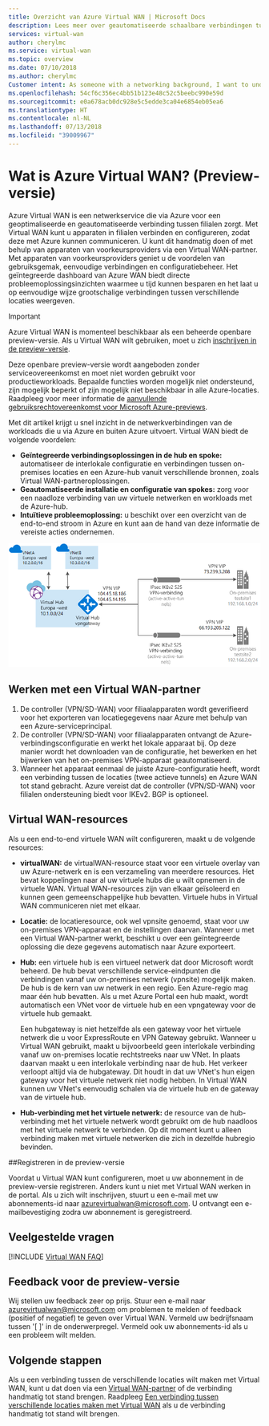 ```yaml
---
title: Overzicht van Azure Virtual WAN | Microsoft Docs
description: Lees meer over geautomatiseerde schaalbare verbindingen tussen filialen via Virtual WAN.
services: virtual-wan
author: cherylmc
ms.service: virtual-wan
ms.topic: overview
ms.date: 07/10/2018
ms.author: cherylmc
Customer intent: As someone with a networking background, I want to understand what Virtual WAN is and if it is the right choice for my Azure network.
ms.openlocfilehash: 54cf6c356ec4bb51b123e48c52c5beebc990e59d
ms.sourcegitcommit: e0a678acb0dc928e5c5edde3ca04e6854eb05ea6
ms.translationtype: HT
ms.contentlocale: nl-NL
ms.lasthandoff: 07/13/2018
ms.locfileid: "39009967"
---
```

# <a name="what-is-azure-virtual-wan-preview"></a>Wat is Azure Virtual WAN? (Preview-versie)

Azure Virtual WAN is een netwerkservice die via Azure voor een geoptimaliseerde en geautomatiseerde verbinding tussen filialen zorgt. Met Virtual WAN kunt u apparaten in filialen verbinden en configureren, zodat deze met Azure kunnen communiceren. U kunt dit handmatig doen of met behulp van apparaten van voorkeursproviders via een Virtual WAN-partner. Met apparaten van voorkeursproviders geniet u de voordelen van gebruiksgemak, eenvoudige verbindingen en configuratiebeheer. Het geïntegreerde dashboard van Azure WAN biedt directe probleemoplossingsinzichten waarmee u tijd kunnen besparen en het laat u op eenvoudige wijze grootschalige verbindingen tussen verschillende locaties weergeven.

> [!IMPORTANT]
> Azure Virtual WAN is momenteel beschikbaar als een beheerde openbare preview-versie. Als u Virtual WAN wilt gebruiken, moet u zich [inschrijven in de preview-versie](#enroll).
>
> Deze openbare preview-versie wordt aangeboden zonder serviceovereenkomst en moet niet worden gebruikt voor productieworkloads. Bepaalde functies worden mogelijk niet ondersteund, zijn mogelijk beperkt of zijn mogelijk niet beschikbaar in alle Azure-locaties. Raadpleeg voor meer informatie de [aanvullende gebruiksrechtovereenkomst voor Microsoft Azure-previews](https://azure.microsoft.com/support/legal/preview-supplemental-terms/).

Met dit artikel krijgt u snel inzicht in de netwerkverbindingen van de workloads die u via Azure en buiten Azure uitvoert. Virtual WAN biedt de volgende voordelen:

* **Geïntegreerde verbindingsoplossingen in de hub en spoke:** automatiseer de interlokale configuratie en verbindingen tussen on-premises locaties en een Azure-hub vanuit verschillende bronnen, zoals Virtual WAN-partneroplossingen.
* **Geautomatiseerde installatie en configuratie van spokes:** zorg voor een naadloze verbinding van uw virtuele netwerken en workloads met de Azure-hub.
* **Intuïtieve probleemoplossing:** u beschikt over een overzicht van de end-to-end stroom in Azure en kunt aan de hand van deze informatie de vereiste acties ondernemen.

![Virtual WAN-diagram](./media/virtual-wan-about/virtualwan.png)

## <a name="vendor"></a>Werken met een Virtual WAN-partner

1. De controller (VPN/SD-WAN) voor filiaalapparaten wordt geverifieerd voor het exporteren van locatiegegevens naar Azure met behulp van een Azure-serviceprincipal.
2. De controller (VPN/SD-WAN) voor filiaalapparaten ontvangt de Azure-verbindingsconfiguratie en werkt het lokale apparaat bij. Op deze manier wordt het downloaden van de configuratie, het bewerken en het bijwerken van het on-premises VPN-apparaat geautomatiseerd.
3. Wanneer het apparaat eenmaal de juiste Azure-configuratie heeft, wordt een verbinding tussen de locaties (twee actieve tunnels) en Azure WAN tot stand gebracht. Azure vereist dat de controller (VPN/SD-WAN) voor filialen ondersteuning biedt voor IKEv2. BGP is optioneel.

## <a name="resources"></a>Virtual WAN-resources

Als u een end-to-end virtuele WAN wilt configureren, maakt u de volgende resources:

* **virtualWAN:** de virtualWAN-resource staat voor een virtuele overlay van uw Azure-netwerk en is een verzameling van meerdere resources. Het bevat koppelingen naar al uw virtuele hubs die u wilt opnemen in de virtuele WAN. Virtual WAN-resources zijn van elkaar geïsoleerd en kunnen geen gemeenschappelijke hub bevatten. Virtuele hubs in Virtual WAN communiceren niet met elkaar.

* **Locatie:** de locatieresource, ook wel vpnsite genoemd, staat voor uw on-premises VPN-apparaat en de instellingen daarvan. Wanneer u met een Virtual WAN-partner werkt, beschikt u over een geïntegreerde oplossing die deze gegevens automatisch naar Azure exporteert.

* **Hub:** een virtuele hub is een virtueel netwerk dat door Microsoft wordt beheerd. De hub bevat verschillende service-eindpunten die verbindingen vanaf uw on-premises netwerk (vpnsite) mogelijk maken. De hub is de kern van uw netwerk in een regio. Een Azure-regio mag maar één hub bevatten. Als u met Azure Portal een hub maakt, wordt automatisch een VNet voor de virtuele hub en een vpngateway voor de virtuele hub gemaakt.

  Een hubgateway is niet hetzelfde als een gateway voor het virtuele netwerk die u voor ExpressRoute en VPN Gateway gebruikt. Wanneer u Virtual WAN gebruikt, maakt u bijvoorbeeld geen interlokale verbinding vanaf uw on-premises locatie rechtstreeks naar uw VNet. In plaats daarvan maakt u een interlokale verbinding naar de hub. Het verkeer verloopt altijd via de hubgateway. Dit houdt in dat uw VNet's hun eigen gateway voor het virtuele netwerk niet nodig hebben. In Virtual WAN kunnen uw VNet's eenvoudig schalen via de virtuele hub en de gateway van de virtuele hub. 

* **Hub-verbinding met het virtuele netwerk:** de resource van de hub-verbinding met het virtuele netwerk wordt gebruikt om de hub naadloos met het virtuele netwerk te verbinden. Op dit moment kunt u alleen verbinding maken met virtuele netwerken die zich in dezelfde hubregio bevinden.

##<a name="enroll"></a>Registreren in de preview-versie

Voordat u Virtual WAN kunt configureren, moet u uw abonnement in de preview-versie registreren. Anders kunt u niet met Virtual WAN werken in de portal. Als u zich wilt inschrijven, stuurt u een e-mail met uw abonnements-id naar <azurevirtualwan@microsoft.com>. U ontvangt een e-mailbevestiging zodra uw abonnement is geregistreerd.

## <a name="faq"></a>Veelgestelde vragen

[!INCLUDE [Virtual WAN FAQ](../../includes/virtual-wan-faq-include.md)]

## <a name="feedback"></a>Feedback voor de preview-versie

Wij stellen uw feedback zeer op prijs. Stuur een e-mail naar <azurevirtualwan@microsoft.com> om problemen te melden of feedback (positief of negatief) te geven over Virtual WAN. Vermeld uw bedrijfsnaam tussen '[ ]' in de onderwerpregel. Vermeld ook uw abonnements-id als u een probleem wilt melden.

## <a name="next-steps"></a>Volgende stappen

Als u een verbinding tussen de verschillende locaties wilt maken met Virtual WAN, kunt u dat doen via een [Virtual WAN-partner](https://aka.ms/virtualwan) of de verbinding handmatig tot stand brengen. Raadpleeg [Een verbinding tussen verschillende locaties maken met Virtual WAN](virtual-wan-site-to-site-portal.md) als u de verbinding handmatig tot stand wilt brengen.